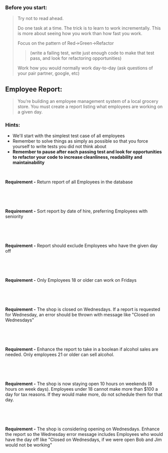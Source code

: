  ### Before you start:
 
>Try not to read ahead.  
>  
>Do one task at a time. The trick is to learn to work incrementally.  This is more about seeing how you work than how fast you work. 
>
>Focus on the pattern of Red->Green->Refactor 
>>(write a failing test, write just enough code to make that test pass, and look for refactoring opportunities)
 >
 >Work how you would normally work day-to-day (ask questions of your pair partner, google, etc) 
## Employee Report:
  
>  
>You’re building an employee management system of a local grocery store. You must create a report listing what employees are working on a given day.
>  
### Hints:  
 - We'll start with the simplest test case of all employees  
 - Remember to solve things as simply as possible so that you force yourself to write tests you did not think about  
 - **Remember to pause after each passing test and look for opportunities to refactor your code to increase cleanliness, readability and maintainability** 
 
&nbsp;

**Requirement -** Return report of all Employees in the database
  
&nbsp;    
    
&nbsp;    

**Requirement -** Sort report by date of hire, preferring Employees with seniority

&nbsp;    
    
&nbsp;  

**Requirement -** Report should exclude Employees who have the given day off

&nbsp;    
    
&nbsp;  

**Requirement -** Only Employees 18 or older can work on Fridays

&nbsp;    
    
&nbsp;  

**Requirement -** The shop is closed on Wednesdays. If a report is requested for Wednesday, an error should be thrown with message like "Closed on Wednesdays"
     
&nbsp;    
    
&nbsp;  

**Requirement -** Enhance the report to take in a boolean if alcohol sales are needed. Only employees 21 or older can sell alcohol.
   
&nbsp;    
    
&nbsp;  

**Requirement -** The shop is now staying open 10 hours on weekends (8 hours on week days). Employees under 18 cannot make more than $100 a day for tax reasons. If they would make more, do not schedule them for that day.

&nbsp;    
    
&nbsp;  

**Requirement -** The shop is considering opening on Wednesdays. Enhance the report so the Wednesday error message includes Employees who would have the day off like "Closed on Wednesdays, if we were open Bob and Jim would not be working"